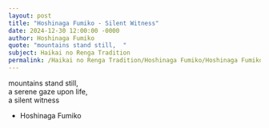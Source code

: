 ```yaml
---
layout: post
title: "Hoshinaga Fumiko - Silent Witness"
date: 2024-12-30 12:00:00 -0000
author: Hoshinaga Fumiko
quote: "mountains stand still,  "
subject: Haikai no Renga Tradition
permalink: /Haikai no Renga Tradition/Hoshinaga Fumiko/Hoshinaga Fumiko - Silent Witness
---
```


mountains stand still,  
a serene gaze upon life,  
a silent witness

- Hoshinaga Fumiko
